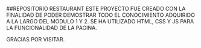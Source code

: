 ##REPOSITORIO RESTAURANT ESTE PROYECTO FUE CREADO CON LA FINALIDAD DE PODER DEMOSTRAR TODO EL CONOCIMIENTO ADQUIRIDO A LA LARGO DEL MODULO 1 Y 2. SE HA UTILIZADO HTML, CSS Y JS PARA LA FUNCIONALIDAD DE LA PAGINA.

GRACIAS POR VISITAR.
